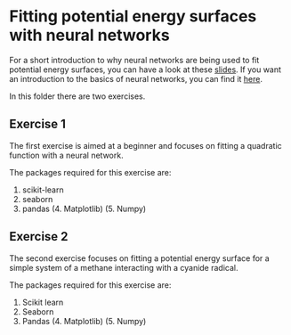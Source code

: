 # Fitting potential energy surfaces with neural networks

For a short introduction to why neural networks are being used to fit potential energy surfaces, you can have a look at these [slides](https://docs.google.com/presentation/d/1Qak8kyw-53VFJNIj1ijKaClboxogFoIMY_f62O1DedI/edit?usp=sharing). If you want an introduction to the basics of neural networks, you can find it [here](http://ufldl.stanford.edu/tutorial/supervised/MultiLayerNeuralNetworks/). 

In this folder there are two exercises. 

## Exercise 1
The first exercise is aimed at a beginner and focuses on fitting a quadratic function with a neural network. 

The packages required for this exercise are:

1. scikit-learn
2. seaborn
3. pandas
(4. Matplotlib)
(5. Numpy)

## Exercise 2

The second exercise focuses on fitting a potential energy surface for a simple system of a methane interacting with a cyanide radical. 

The packages required for this exercise are:

1. Scikit learn
2. Seaborn
3. Pandas
(4. Matplotlib)
(5. Numpy)
